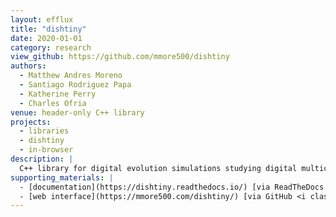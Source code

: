 ```yaml
---
layout: efflux
title: "dishtiny"
date: 2020-01-01
category: research
view_github: https://github.com/mmore500/dishtiny
authors:
  - Matthew Andres Moreno
  - Santiago Rodriguez Papa
  - Katherine Perry
  - Charles Ofria
venue: header-only C++ library
projects:
  - libraries
  - dishtiny
  - in-browser
description: |
  C++ library for digital evolution simulations studying digital multicellularity and fraternal major evolutionary transitions in individuality.
supporting_materials: |
  - [documentation](https://dishtiny.readthedocs.io/) [via ReadTheDocs 📖](https://readthedocs.org/)
  - [web interface](https://mmore500.com/dishtiny/) [via GitHub <i class="icon-github-1"></i>](https://github.com/)
---
```

